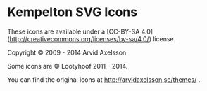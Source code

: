 # Kempelton SVG Icons
These icons are available under a [CC-BY-SA 4.0] (http://creativecommons.org/licenses/by-sa/4.0/) license.

Copyright © 2009 - 2014 Arvid Axelsson

Some icons are © Lootyhoof 2011 - 2014.

You can find the original icons at http://arvidaxelsson.se/themes/ .
